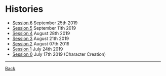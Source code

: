 # Histories
- [Session 6](Session006.md) September 25th 2019
- [Session 5](Session005.md) September 11th 2019
- [Session 4](Session004.md) August 28th 2019
- [Session 3](Session003.md) August 21th 2019
- [Session 2](Session002.md) August 07th 2019
- [Session 1](Session001.md) July 24th 2019
- [Session 0](Session000.md) July 17th 2019 (Character Creation)

---
[Back](../TheEyesOfTheBeholder)
